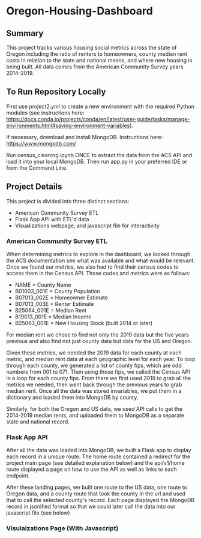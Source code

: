 # Oregon-Housing-Dashboard

## Summary
This project tracks various housing social metrics across the state of Oregon including the ratio of renters to homeowners, county median rent costs in relation to the state and national means, and where new housing is being built. All data comes from the American Community Survey years 2014-2019.

## To Run Repository Locally
First use project2.yml to create a new environment with the required Python modules (see instructions here: https://docs.conda.io/projects/conda/en/latest/user-guide/tasks/manage-environments.html#saving-environment-variables).

If necessary, download and install MongoDB. Instructions here: https://www.mongodb.com/

Run census_cleaning.ipynb ONCE to extract the data from the ACS API and load it into your local MongoDB. Then run app.py in your preferred IDE or from the Command Line.

## Project Details

This project is divided into three distinct sections:
* American Community Survey ETL
* Flask App API with ETL'd data
* Visualizations webpage, and javascript file for interactivity

### American Community Survey ETL
When determining metrics to explore in the dashboard, we looked through the ACS documentation see what was available and what would be relevant. Once we found our metrics, we also had to find their census codes to access them in the Census API. Those codes and metrics were as follows:

* NAME = County Name
* B01003_001E = County Population
* B07013_002E = Homeowner Estimate
* B07013_003E = Renter Estimate
* B25064_001E = Median Rent
* B19013_001E = Median Income
* B25063_001E = New Housing Stock (built 2014 or later)

For median rent we chose to find not only the 2019 data but the five years previous and also find not just county data but data for the US and Oregon.

Given these metrics, we needed the 2019 data for each county at each metric, and median rent data at each geographic level for each year. To loop through each county, we generated a list of county fips, which are odd numbers from 001 to 071. Then using those fips, we called the Census API in a loop for each county fips. From there we first used 2019 to grab all the metrics we needed, then went back through the previous years to grab median rent. Once all the data was stored invariables, we put them in a dictionary and loaded them into MongoDB by county. 

Similarly, for both the Oregon and US data, we used API calls to get the 2014-2019 median rents, and uploaded them to MongoDB as a separate state and national record. 

### Flask App API
After all the data was loaded into MongoDB, we built a Flask app to display each record in a unique route. The home route contained a redirect for the project main page (see detailed explanation below) and the api/v1/home route displayed a page on how to use the API as well as links to each endpoint. 

After these landing pages, we built one route to the US data, one route to Oregon data, and a county route that took the county in the url and used that to call the selected county's record. Each page displayed the MongoDB record in jsonified format so that we could later call the data into our javascript file (see below)

### Visulaizations Page (With Javascript)

